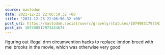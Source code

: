 ```yaml
---
source: mastodon
date: 2021-12-23 22:06:50.32 +00
title: "2021-12-23 22:06:50.32 +00"
post_uri: https://mastodon.social/users/gravely/statuses/107498517973434674
post_id: 107498517973434674
---
```

figuring out illegal drm circumvention hacks to replace london breed with mel brooks in the movie, which was otherwise very good


